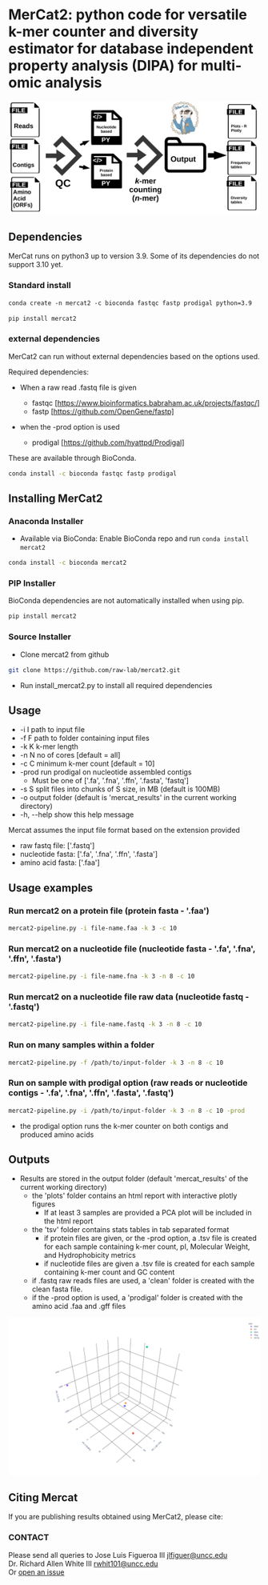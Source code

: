 # MerCat2: python code for versatile k-mer counter and diversity estimator for database independent property analysis (DIPA) for multi-omic analysis

![GitHub Logo](doc/mercat_workflow.jpg)

## Dependencies

MerCat runs on python3 up to version 3.9. Some of its dependencies do not support 3.10 yet.

### Standard install 
```conda create -n mercat2 -c bioconda fastqc fastp prodigal python=3.9``` </p>
```pip install mercat2```

### external dependencies

MerCat2 can run without external dependencies based on the options used.  

Required dependencies:

- When a raw read .fastq file is given
  - fastqc [https://www.bioinformatics.babraham.ac.uk/projects/fastqc/]
  - fastp [https://github.com/OpenGene/fastp]

- when the -prod option is used
  - prodigal [https://github.com/hyattpd/Prodigal]

These are available through BioConda.

```bash
conda install -c bioconda fastqc fastp prodigal
```

## Installing MerCat2

### Anaconda Installer

- Available via BioConda: Enable BioConda repo and run `conda install mercat2`

```bash
conda install -c bioconda mercat2
```

### PIP Installer

BioConda dependencies are not automatically installed when using pip.

```bash
pip install mercat2
```

### Source Installer

- Clone mercat2 from github

```bash
git clone https://github.com/raw-lab/mercat2.git
```

- Run install_mercat2.py to install all required dependencies

## Usage

- -i I path to input file
- -f F path to folder containing input files
- -k K k-mer length
- -n N no of cores [default = all]
- -c C minimum k-mer count [default = 10]
- -prod run prodigal on nucleotide assembled contigs
  - Must be one of ['.fa', '.fna', '.ffn', '.fasta', 'fastq']
- -s S split files into chunks of S size, in MB (default is 100MB)
- -o output folder (default is 'mercat_results' in the current working directory)
- -h, --help show this help message

Mercat assumes the input file format based on the extension provided

- raw fastq file: ['.fastq']
- nucleotide fasta: ['.fa', '.fna', '.ffn', '.fasta']
- amino acid fasta: ['.faa']

## Usage examples

### Run mercat2 on a protein file (protein fasta - '.faa')

```bash
mercat2-pipeline.py -i file-name.faa -k 3 -c 10
```

### Run mercat2 on a nucleotide file (nucleotide fasta - '.fa', '.fna', '.ffn', '.fasta')

```bash
mercat2-pipeline.py -i file-name.fna -k 3 -n 8 -c 10
```

### Run mercat2 on a nucleotide file raw data (nucleotide fastq - '.fastq')

```bash
mercat2-pipeline.py -i file-name.fastq -k 3 -n 8 -c 10
```

### Run on many samples within a folder

```bash
mercat2-pipeline.py -f /path/to/input-folder -k 3 -n 8 -c 10
```

### Run on sample with prodigal option (raw reads or nucleotide contigs - '.fa', '.fna', '.ffn', '.fasta', '.fastq')

```bash
mercat2-pipeline.py -i /path/to/input-folder -k 3 -n 8 -c 10 -prod
```

- the prodigal option runs the k-mer counter on both contigs and produced amino acids

## Outputs

- Results are stored in the output folder (default 'mercat_results' of the current working directory)
  - the 'plots' folder contains an html report with interactive plotly figures
    - If at least 3 samples are provided a PCA plot will be included in the html report
  - the 'tsv' folder contains stats tables in tab separated format
    - if protein files are given, or the -prod option, a .tsv file is created for each sample containing k-mer count, pI, Molecular Weight, and Hydrophobicity metrics
    - if nucleotide files are given a .tsv file is created for each sample containing k-mer count and GC content
  - if .fastq raw reads files are used, a 'clean' folder is created with the clean fasta file.
  - if the -prod option is used, a 'prodigal' folder is created with the amino acid .faa and .gff files

![GitHub Logo](doc/PCA.png)

## Citing Mercat

If you are publishing results obtained using MerCat2, please cite:

### CONTACT

Please send all queries to Jose Luis Figueroa III [jlfiguer@uncc.edu](mailto:jlfiguer@uncc.edu)  
Dr. Richard Allen White III [rwhit101@uncc.edu](mailto:rwhit101@uncc.edu)  
Or [open an issue](https://github.com/raw-lab/mercat2/issues)
